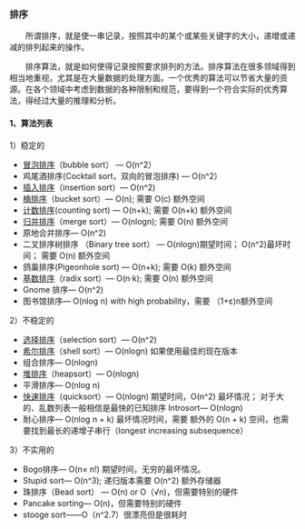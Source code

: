 ### 排序
&emsp;&emsp;所谓排序，就是使一串记录，按照其中的某个或某些关键字的大小，递增或递减的排列起来的操作。

&emsp;&emsp;排序算法，就是如何使得记录按照要求排列的方法。排序算法在很多领域得到相当地重视，尤其是在大量数据的处理方面。一个优秀的算法可以节省大量的资源。在各个领域中考虑到数据的各种限制和规范，要得到一个符合实际的优秀算法，得经过大量的推理和分析。

#### 1、算法列表
1）稳定的
* [冒泡排序](./bubbleSort.md)（bubble sort） — O(n^2）
* 鸡尾酒排序(Cocktail sort，双向的冒泡排序) — O(n^2）
* [插入排序](./insertionSort.md)（insertion sort）— O(n^2)
* [桶排序](./bucketSort.md)（bucket sort）— O(n); 需要 O(c) 额外空间
* [计数排序](./countingSort.md)(counting sort) — O(n+k); 需要 O(n+k) 额外空间
* [归并排序](./mergeSort.md)（merge sort）— O(nlogn); 需要 O(n) 额外空间
* 原地合并排序— O(n^2)
* 二叉排序树排序 （Binary tree sort） — O(nlogn)期望时间； O(n^2)最坏时间； 需要 O(n) 额外空间
* 鸽巢排序(Pigeonhole sort) — O(n+k); 需要 O(k) 额外空间
* [基数排序](./radixSort.md)（radix sort）— O(n·k); 需要 O(n) 额外空间
* Gnome 排序— O(n^2)
* 图书馆排序— O(nlog n) with high probability，需要 （1+ε)n额外空间

2）不稳定的
* [选择排序](./selectionSort.md)（selection sort）— O(n^2)
* [希尔排序](./shellSort.md)（shell sort）— O(nlogn) 如果使用最佳的现在版本
* 组合排序— O(nlogn)
* [堆排序](./heapSort.md)（heapsort）— O(nlogn)
* 平滑排序— O(nlog n)
* [快速排序](./quickSort.md)（quicksort）— O(nlogn) 期望时间，O(n^2) 最坏情况； 对于大的、乱数列表一般相信是最快的已知排序
Introsort— O(nlogn)
* 耐心排序— O(nlog n + k) 最坏情况时间，需要 额外的 O(n + k) 空间，也需要找到最长的递增子串行（longest increasing subsequence）

3）不实用的
* Bogo排序— O(n× n!) 期望时间，无穷的最坏情况。
* Stupid sort— O(n^3); 递归版本需要 O(n^2) 额外存储器
* 珠排序（Bead sort） — O(n) or O（√n)，但需要特别的硬件
* Pancake sorting— O(n)，但需要特别的硬件
* stooge sort——O（n^2.7）很漂亮但是很耗时
